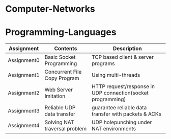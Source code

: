 # Computer-Networks
# Programming-Languages

|Assignment|Contents|Description|
|------|---|---|
|Assignment0|Basic Socket Programming|TCP based client & server programs|
|Assignment1|Concurrent File Copy Program|Using multi-threads|
|Assignment2|Web Server Imitation|HTTP request/response in UDP connection(socket programming)|
|Assignment3|Reliable UDP data transfer|guarantee reliable data transfer with packets & ACKs|
|Assignment4|Solving NAT traversal problem|UDP holepunching under NAT environments|
